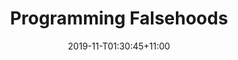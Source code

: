 ---
title: "Programming Falsehoods"
date: 2019-11-T01:30:45+11:00
draft: true
pre: "<b>1st. </b>"
weight: 1
tags: ["Swift", "DateTime", "Design", "Document Database"]
---
